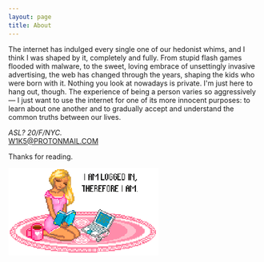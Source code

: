 ```yaml
---
layout: page
title: About
---
```


The internet has indulged every single one of our hedonist whims, and I think I was shaped by it, completely and fully. From stupid flash games flooded with malware, to the sweet, loving embrace of unsettingly invasive advertising, the web has changed through the years, shaping the kids who were born with it. Nothing you look at nowadays is private. I'm just here to hang out, though. The experience of being a person varies so aggressively— I just want to use the internet for one of its more innocent purposes: to learn about one another and to gradually accept and understand the common truths between our lives.

<i>ASL? 20/F/NYC.</i><br><a href="mailto: W1K5@PROTONMAIL.COM">W1K5@PROTONMAIL.COM</a>

Thanks for reading.

<img alt="I AM LOGGED IN, THEREFORE I AM." style="margin: auto;" src="/images/i-am.gif">
